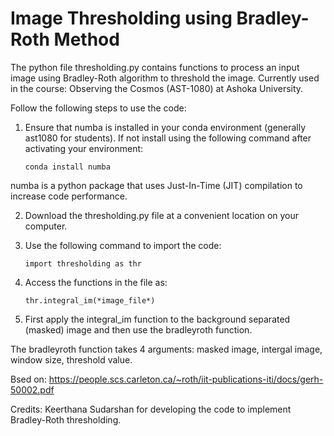 # Image Thresholding using Bradley-Roth Method

The python file thresholding.py contains functions to process an input image using Bradley-Roth algorithm to threshold the image. Currently used in the course: Observing the Cosmos (AST-1080) at Ashoka University.


Follow the following steps to use the code:

1) Ensure that numba is installed in your conda environment (generally ast1080 for students). If not install using the following command after activating your environment:

   ``` conda install numba ```

numba is a python package that uses Just-In-Time (JIT) compilation to increase code performance.

2) Download the thresholding.py file at a convenient location on your computer.

3) Use the following command to import the code:

   ```import thresholding as thr ```

4) Access the functions in the file as:

   ``` thr.integral_im(*image_file*) ```

5) First apply the integral_im function to the background separated (masked) image and then use the bradleyroth function.


The bradleyroth function takes 4 arguments: masked image, intergal image, window size, threshold value.

Bsed on: https://people.scs.carleton.ca/~roth/iit-publications-iti/docs/gerh-50002.pdf



Credits: Keerthana Sudarshan for developing the code to implement Bradley-Roth thresholding.

